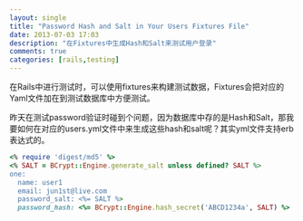 ```yaml
---
layout: single
title: "Password Hash and Salt in Your Users Fixtures File"
date: 2013-07-03 17:03
description: "在Fixtures中生成Hash和Salt来测试用户登录"
comments: true
categories: [rails,testing]
---
```


在Rails中进行测试时，可以使用fixtures来构建测试数据，Fixtures会把对应的Yaml文件加在到测试数据库中方便测试。

昨天在测试password验证时碰到个问题，因为数据库中存的是Hash和Salt，那我要如何在对应的users.yml文件中来生成这些hash和salt呢？其实yml文件支持erb表达式的。

``` ruby generate hash and salt in yaml files
<% require 'digest/md5' %>
<% SALT = BCrypt::Engine.generate_salt unless defined? SALT %>
one:
  name: user1
  email: jun1st@live.com
  password_salt: <%= SALT %>
  password_hash: <%= BCrypt::Engine.hash_secret('ABCD1234a', SALT) %>
```


